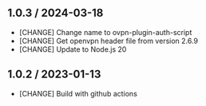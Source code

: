 ## 1.0.3 / 2024-03-18

* [CHANGE] Change name to ovpn-plugin-auth-script
* [CHANGE] Get openvpn header file from version 2.6.9
* [CHANGE] Update to Node.js 20

## 1.0.2 / 2023-01-13

* [CHANGE] Build with github actions
